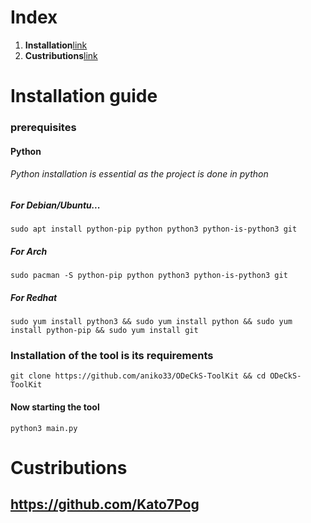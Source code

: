 # Index
1. **Installation**[link](#)
2. **Custributions**[link](#)

# Installation guide
### prerequisites
#### Python
###### Python installation is essential as the project is done in python
##### For Debian/Ubuntu...
```sudo apt install python-pip python python3 python-is-python3 git```
##### For Arch
```sudo pacman -S python-pip python python3 python-is-python3 git```
##### For Redhat
```sudo yum install python3 && sudo yum install python && sudo yum install python-pip && sudo yum install git```
### Installation of the tool is its requirements
```git clone https://github.com/aniko33/ODeCkS-ToolKit && cd ODeCkS-ToolKit```
#### Now starting the tool
```python3 main.py```

# Custributions
## https://github.com/Kato7Pog

